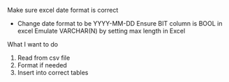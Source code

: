 Make sure excel date format is correct
- Change date format to be YYYY-MM-DD
Ensure BIT column is BOOL in excel
Emulate VARCHAR(N) by setting max length in Excel


What I want to do
1. Read from csv file
2. Format if needed
3. Insert into correct tables
